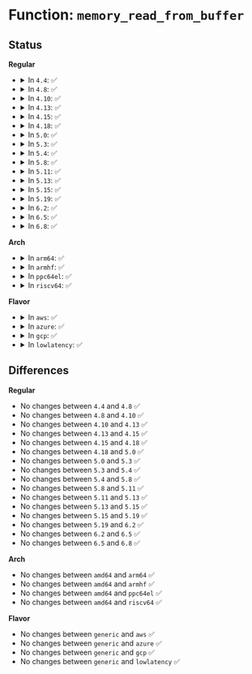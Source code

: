 # Function: <code>memory_read_from_buffer</code>

## Status
<b>Regular</b>
<ul>
<li>
<details>
<summary>In <code>4.4</code>: ✅</summary>

```c
ssize_t memory_read_from_buffer(void *to, size_t count, loff_t *ppos, const void *from, size_t available);
```

**Collision:** Unique Global

**Inline:** No

**Transformation:** False

**Instances:**

```
In fs/libfs.c (ffffffff81234290)
Location: fs/libfs.c:655
Inline: False
Direct callers:
  - drivers/acpi/sysfs.c:acpi_table_show
  - drivers/sfi/sfi_acpi.c:sfi_acpi_table_show
  - drivers/sfi/sfi_core.c:sfi_table_show
  - drivers/sfi/sfi_core.c:sfi_table_show
  - drivers/scsi/scsi_sysfs.c:show_inquiry
  - drivers/scsi/scsi_sysfs.c:show_vpd_pg80
  - drivers/scsi/scsi_sysfs.c:show_vpd_pg83
```
**Symbols:**

```
ffffffff81234290-ffffffff812342e3: memory_read_from_buffer (STB_GLOBAL)
```
</details>
</li>
<li>
<details>
<summary>In <code>4.8</code>: ✅</summary>

```c
ssize_t memory_read_from_buffer(void *to, size_t count, loff_t *ppos, const void *from, size_t available);
```

**Collision:** Unique Global

**Inline:** No

**Transformation:** False

**Instances:**

```
In fs/libfs.c (ffffffff8125c830)
Location: fs/libfs.c:683
Inline: False
Direct callers:
  - drivers/acpi/sysfs.c:acpi_table_show
  - drivers/sfi/sfi_acpi.c:sfi_acpi_table_show
  - drivers/sfi/sfi_core.c:sfi_table_show
  - drivers/sfi/sfi_core.c:sfi_table_show
  - drivers/scsi/scsi_sysfs.c:show_inquiry
  - drivers/scsi/scsi_sysfs.c:show_vpd_pg80
  - drivers/scsi/scsi_sysfs.c:show_vpd_pg83
```
**Symbols:**

```
ffffffff8125c830-ffffffff8125c883: memory_read_from_buffer (STB_GLOBAL)
```
</details>
</li>
<li>
<details>
<summary>In <code>4.10</code>: ✅</summary>

```c
ssize_t memory_read_from_buffer(void *to, size_t count, loff_t *ppos, const void *from, size_t available);
```

**Collision:** Unique Global

**Inline:** No

**Transformation:** False

**Instances:**

```
In fs/libfs.c (ffffffff8126fd80)
Location: fs/libfs.c:691
Inline: False
Direct callers:
  - drivers/acpi/sysfs.c:acpi_table_show
  - drivers/sfi/sfi_acpi.c:sfi_acpi_table_show
  - drivers/sfi/sfi_core.c:sfi_table_show
  - drivers/sfi/sfi_core.c:sfi_table_show
  - drivers/scsi/scsi_sysfs.c:show_inquiry
  - drivers/scsi/scsi_sysfs.c:show_vpd_pg80
  - drivers/scsi/scsi_sysfs.c:show_vpd_pg83
```
**Symbols:**

```
ffffffff8126fd80-ffffffff8126fdd3: memory_read_from_buffer (STB_GLOBAL)
```
</details>
</li>
<li>
<details>
<summary>In <code>4.13</code>: ✅</summary>

```c
ssize_t memory_read_from_buffer(void *to, size_t count, loff_t *ppos, const void *from, size_t available);
```

**Collision:** Unique Global

**Inline:** No

**Transformation:** False

**Instances:**

```
In fs/libfs.c (ffffffff8127d560)
Location: fs/libfs.c:692
Inline: False
Direct callers:
  - drivers/acpi/sysfs.c:acpi_table_show
  - drivers/sfi/sfi_acpi.c:sfi_acpi_table_show
  - drivers/sfi/sfi_core.c:sfi_table_show
  - drivers/sfi/sfi_core.c:sfi_table_show
  - drivers/scsi/scsi_sysfs.c:show_inquiry
  - drivers/scsi/scsi_sysfs.c:show_vpd_pg80
  - drivers/scsi/scsi_sysfs.c:show_vpd_pg83
```
**Symbols:**

```
ffffffff8127d560-ffffffff8127d5b3: memory_read_from_buffer (STB_GLOBAL)
```
</details>
</li>
<li>
<details>
<summary>In <code>4.15</code>: ✅</summary>

```c
ssize_t memory_read_from_buffer(void *to, size_t count, loff_t *ppos, const void *from, size_t available);
```

**Collision:** Unique Global

**Inline:** No

**Transformation:** False

**Instances:**

```
In fs/libfs.c (ffffffff812a0000)
Location: fs/libfs.c:692
Inline: False
Direct callers:
  - drivers/acpi/sysfs.c:acpi_data_show
  - drivers/acpi/sysfs.c:acpi_table_show
  - drivers/sfi/sfi_acpi.c:sfi_acpi_table_show
  - drivers/sfi/sfi_core.c:sfi_table_show
  - drivers/sfi/sfi_core.c:sfi_table_show
  - drivers/scsi/scsi_sysfs.c:show_inquiry
  - drivers/scsi/scsi_sysfs.c:show_vpd_pg80
  - drivers/scsi/scsi_sysfs.c:show_vpd_pg83
```
**Symbols:**

```
ffffffff812a0000-ffffffff812a0053: memory_read_from_buffer (STB_GLOBAL)
```
</details>
</li>
<li>
<details>
<summary>In <code>4.18</code>: ✅</summary>

```c
ssize_t memory_read_from_buffer(void *to, size_t count, loff_t *ppos, const void *from, size_t available);
```

**Collision:** Unique Global

**Inline:** No

**Transformation:** False

**Instances:**

```
In fs/libfs.c (ffffffff812c67b0)
Location: fs/libfs.c:692
Inline: False
Direct callers:
  - drivers/acpi/sysfs.c:acpi_data_show
  - drivers/acpi/sysfs.c:acpi_table_show
  - drivers/sfi/sfi_acpi.c:sfi_acpi_table_show
  - drivers/sfi/sfi_core.c:sfi_table_show
  - drivers/sfi/sfi_core.c:sfi_table_show
  - drivers/scsi/scsi_sysfs.c:show_inquiry
  - drivers/scsi/scsi_sysfs.c:show_vpd_pg80
  - drivers/scsi/scsi_sysfs.c:show_vpd_pg83
```
**Symbols:**

```
ffffffff812c67b0-ffffffff812c6803: memory_read_from_buffer (STB_GLOBAL)
```
</details>
</li>
<li>
<details>
<summary>In <code>5.0</code>: ✅</summary>

```c
ssize_t memory_read_from_buffer(void *to, size_t count, loff_t *ppos, const void *from, size_t available);
```

**Collision:** Unique Global

**Inline:** No

**Transformation:** False

**Instances:**

```
In fs/libfs.c (ffffffff812db9b0)
Location: fs/libfs.c:692
Inline: False
Direct callers:
  - drivers/acpi/sysfs.c:acpi_data_show
  - drivers/acpi/sysfs.c:acpi_table_show
  - drivers/sfi/sfi_acpi.c:sfi_acpi_table_show
  - drivers/sfi/sfi_core.c:sfi_table_show
  - drivers/sfi/sfi_core.c:sfi_table_show
  - drivers/scsi/scsi_sysfs.c:show_inquiry
  - drivers/scsi/scsi_sysfs.c:show_vpd_pg80
  - drivers/scsi/scsi_sysfs.c:show_vpd_pg83
```
**Symbols:**

```
ffffffff812db9b0-ffffffff812dba03: memory_read_from_buffer (STB_GLOBAL)
```
</details>
</li>
<li>
<details>
<summary>In <code>5.3</code>: ✅</summary>

```c
ssize_t memory_read_from_buffer(void *to, size_t count, loff_t *ppos, const void *from, size_t available);
```

**Collision:** Unique Global

**Inline:** No

**Transformation:** False

**Instances:**

```
In fs/libfs.c (ffffffff812fa040)
Location: fs/libfs.c:711
Inline: False
Direct callers:
  - drivers/acpi/sysfs.c:acpi_data_show
  - drivers/acpi/sysfs.c:acpi_table_show
  - drivers/sfi/sfi_acpi.c:sfi_acpi_table_show
  - drivers/sfi/sfi_core.c:sfi_table_show
  - drivers/sfi/sfi_core.c:sfi_table_show
  - drivers/scsi/scsi_sysfs.c:show_inquiry
  - drivers/scsi/scsi_sysfs.c:show_vpd_pg80
  - drivers/scsi/scsi_sysfs.c:show_vpd_pg83
```
**Symbols:**

```
ffffffff812fa040-ffffffff812fa093: memory_read_from_buffer (STB_GLOBAL)
```
</details>
</li>
<li>
<details>
<summary>In <code>5.4</code>: ✅</summary>

```c
ssize_t memory_read_from_buffer(void *to, size_t count, loff_t *ppos, const void *from, size_t available);
```

**Collision:** Unique Global

**Inline:** No

**Transformation:** False

**Instances:**

```
In fs/libfs.c (ffffffff8130bd00)
Location: fs/libfs.c:716
Inline: False
Direct callers:
  - drivers/acpi/sysfs.c:acpi_table_show
  - drivers/sfi/sfi_acpi.c:sfi_acpi_table_show
  - drivers/sfi/sfi_core.c:sfi_table_show
  - drivers/sfi/sfi_core.c:sfi_table_show
  - drivers/base/devcoredump.c:devcd_readv
  - drivers/scsi/scsi_sysfs.c:show_inquiry
  - drivers/scsi/scsi_sysfs.c:show_vpd_pg80
  - drivers/scsi/scsi_sysfs.c:show_vpd_pg83
```
**Symbols:**

```
ffffffff8130bd00-ffffffff8130bd53: memory_read_from_buffer (STB_GLOBAL)
```
</details>
</li>
<li>
<details>
<summary>In <code>5.8</code>: ✅</summary>

```c
ssize_t memory_read_from_buffer(void *to, size_t count, loff_t *ppos, const void *from, size_t available);
```

**Collision:** Unique Global

**Inline:** No

**Transformation:** False

**Instances:**

```
In fs/libfs.c (ffffffff813453c0)
Location: fs/libfs.c:785
Inline: False
Direct callers:
  - drivers/acpi/sysfs.c:acpi_data_show
  - drivers/acpi/sysfs.c:acpi_table_show
  - drivers/sfi/sfi_acpi.c:sfi_acpi_table_show
  - drivers/sfi/sfi_core.c:sfi_table_show
  - drivers/sfi/sfi_core.c:sfi_table_show
  - drivers/base/devcoredump.c:devcd_readv
  - drivers/scsi/scsi_sysfs.c:show_inquiry
  - drivers/scsi/scsi_sysfs.c:show_vpd_pg0
  - drivers/scsi/scsi_sysfs.c:show_vpd_pg89
  - drivers/scsi/scsi_sysfs.c:show_vpd_pg80
  - drivers/scsi/scsi_sysfs.c:show_vpd_pg83
  - drivers/leds/led-triggers.c:led_trigger_read
```
**Symbols:**

```
ffffffff813453c0-ffffffff81345413: memory_read_from_buffer (STB_GLOBAL)
```
</details>
</li>
<li>
<details>
<summary>In <code>5.11</code>: ✅</summary>

```c
ssize_t memory_read_from_buffer(void *to, size_t count, loff_t *ppos, const void *from, size_t available);
```

**Collision:** Unique Global

**Inline:** No

**Transformation:** False

**Instances:**

```
In fs/libfs.c (ffffffff81351710)
Location: fs/libfs.c:787
Inline: False
Direct callers:
  - drivers/acpi/sysfs.c:acpi_data_show
  - drivers/acpi/sysfs.c:acpi_table_show
  - drivers/sfi/sfi_acpi.c:sfi_acpi_table_show
  - drivers/sfi/sfi_core.c:sfi_table_show
  - drivers/sfi/sfi_core.c:sfi_table_show
  - drivers/base/devcoredump.c:devcd_readv
  - drivers/scsi/scsi_sysfs.c:show_inquiry
  - drivers/scsi/scsi_sysfs.c:show_vpd_pg0
  - drivers/scsi/scsi_sysfs.c:show_vpd_pg89
  - drivers/scsi/scsi_sysfs.c:show_vpd_pg80
  - drivers/scsi/scsi_sysfs.c:show_vpd_pg83
  - drivers/leds/led-triggers.c:led_trigger_read
  - drivers/remoteproc/remoteproc_coredump.c:rproc_coredump_read
```
**Symbols:**

```
ffffffff81351710-ffffffff81351763: memory_read_from_buffer (STB_GLOBAL)
```
</details>
</li>
<li>
<details>
<summary>In <code>5.13</code>: ✅</summary>

```c
ssize_t memory_read_from_buffer(void *to, size_t count, loff_t *ppos, const void *from, size_t available);
```

**Collision:** Unique Global

**Inline:** No

**Transformation:** False

**Instances:**

```
In fs/libfs.c (ffffffff81358430)
Location: fs/libfs.c:790
Inline: False
Direct callers:
  - drivers/acpi/sysfs.c:acpi_data_show
  - drivers/acpi/sysfs.c:acpi_table_show
  - drivers/base/devcoredump.c:devcd_readv
  - drivers/scsi/scsi_sysfs.c:show_inquiry
  - drivers/scsi/scsi_sysfs.c:show_vpd_pg0
  - drivers/scsi/scsi_sysfs.c:show_vpd_pg89
  - drivers/scsi/scsi_sysfs.c:show_vpd_pg80
  - drivers/scsi/scsi_sysfs.c:show_vpd_pg83
  - drivers/leds/led-triggers.c:led_trigger_read
  - drivers/remoteproc/remoteproc_coredump.c:rproc_coredump_read
```
**Symbols:**

```
ffffffff81358430-ffffffff81358483: memory_read_from_buffer (STB_GLOBAL)
```
</details>
</li>
<li>
<details>
<summary>In <code>5.15</code>: ✅</summary>

```c
ssize_t memory_read_from_buffer(void *to, size_t count, loff_t *ppos, const void *from, size_t available);
```

**Collision:** Unique Global

**Inline:** No

**Transformation:** False

**Instances:**

```
In fs/libfs.c (ffffffff813a6940)
Location: fs/libfs.c:799
Inline: False
Direct callers:
  - lib/bitmap.c:bitmap_print_to_buf
  - drivers/acpi/sysfs.c:acpi_data_show
  - drivers/acpi/sysfs.c:acpi_table_show
  - drivers/base/devcoredump.c:devcd_readv
  - drivers/scsi/scsi_sysfs.c:show_inquiry
  - drivers/scsi/scsi_sysfs.c:show_vpd_pg0
  - drivers/scsi/scsi_sysfs.c:show_vpd_pg89
  - drivers/scsi/scsi_sysfs.c:show_vpd_pg80
  - drivers/scsi/scsi_sysfs.c:show_vpd_pg83
  - drivers/leds/led-triggers.c:led_trigger_read
  - drivers/remoteproc/remoteproc_coredump.c:rproc_coredump_read
```
**Symbols:**

```
ffffffff813a6940-ffffffff813a6993: memory_read_from_buffer (STB_GLOBAL)
```
</details>
</li>
<li>
<details>
<summary>In <code>5.19</code>: ✅</summary>

```c
ssize_t memory_read_from_buffer(void *to, size_t count, loff_t *ppos, const void *from, size_t available);
```

**Collision:** Unique Global

**Inline:** No

**Transformation:** False

**Instances:**

```
In fs/libfs.c (ffffffff8142b320)
Location: fs/libfs.c:826
Inline: False
Direct callers:
  - lib/bitmap.c:bitmap_print_to_buf
  - drivers/acpi/sysfs.c:acpi_table_show
  - drivers/base/devcoredump.c:devcd_readv
  - drivers/scsi/scsi_sysfs.c:show_inquiry
  - drivers/scsi/scsi_sysfs.c:show_vpd_pg0
  - drivers/scsi/scsi_sysfs.c:show_vpd_pgb2
  - drivers/scsi/scsi_sysfs.c:show_vpd_pgb1
  - drivers/scsi/scsi_sysfs.c:show_vpd_pgb0
  - drivers/scsi/scsi_sysfs.c:show_vpd_pg89
  - drivers/scsi/scsi_sysfs.c:show_vpd_pg80
  - drivers/scsi/scsi_sysfs.c:show_vpd_pg83
  - drivers/leds/led-triggers.c:led_trigger_read
  - drivers/remoteproc/remoteproc_coredump.c:rproc_coredump_read
```
**Symbols:**

```
ffffffff8142b320-ffffffff8142b382: memory_read_from_buffer (STB_GLOBAL)
```
</details>
</li>
<li>
<details>
<summary>In <code>6.2</code>: ✅</summary>

```c
ssize_t memory_read_from_buffer(void *to, size_t count, loff_t *ppos, const void *from, size_t available);
```

**Collision:** Unique Global

**Inline:** No

**Transformation:** False

**Instances:**

```
In fs/libfs.c (ffffffff814b8d80)
Location: fs/libfs.c:827
Inline: False
Direct callers:
  - lib/bitmap.c:bitmap_print_to_buf
  - drivers/acpi/sysfs.c:acpi_table_show
  - drivers/base/devcoredump.c:devcd_readv
  - drivers/scsi/scsi_sysfs.c:show_inquiry
  - drivers/scsi/scsi_sysfs.c:show_vpd_pg0
  - drivers/scsi/scsi_sysfs.c:show_vpd_pgb2
  - drivers/scsi/scsi_sysfs.c:show_vpd_pgb1
  - drivers/scsi/scsi_sysfs.c:show_vpd_pgb0
  - drivers/scsi/scsi_sysfs.c:show_vpd_pg89
  - drivers/scsi/scsi_sysfs.c:show_vpd_pg80
  - drivers/scsi/scsi_sysfs.c:show_vpd_pg83
  - drivers/leds/led-triggers.c:led_trigger_read
  - drivers/remoteproc/remoteproc_coredump.c:rproc_coredump_read
```
**Symbols:**

```
ffffffff814b8d80-ffffffff814b8de2: memory_read_from_buffer (STB_GLOBAL)
```
</details>
</li>
<li>
<details>
<summary>In <code>6.5</code>: ✅</summary>

```c
ssize_t memory_read_from_buffer(void *to, size_t count, loff_t *ppos, const void *from, size_t available);
```

**Collision:** Unique Global

**Inline:** No

**Transformation:** False

**Instances:**

```
In fs/libfs.c (ffffffff814ee060)
Location: fs/libfs.c:822
Inline: False
Direct callers:
  - lib/bitmap.c:bitmap_print_to_buf
  - drivers/acpi/sysfs.c:acpi_table_show
  - drivers/base/devcoredump.c:devcd_readv
  - drivers/scsi/scsi_sysfs.c:show_inquiry
  - drivers/scsi/scsi_sysfs.c:show_vpd_pg0
  - drivers/scsi/scsi_sysfs.c:show_vpd_pgb2
  - drivers/scsi/scsi_sysfs.c:show_vpd_pgb1
  - drivers/scsi/scsi_sysfs.c:show_vpd_pgb0
  - drivers/scsi/scsi_sysfs.c:show_vpd_pg89
  - drivers/scsi/scsi_sysfs.c:show_vpd_pg80
  - drivers/scsi/scsi_sysfs.c:show_vpd_pg83
  - drivers/leds/led-triggers.c:led_trigger_read
  - drivers/remoteproc/remoteproc_coredump.c:rproc_coredump_read
```
**Symbols:**

```
ffffffff814ee060-ffffffff814ee0c2: memory_read_from_buffer (STB_GLOBAL)
```
</details>
</li>
<li>
<details>
<summary>In <code>6.8</code>: ✅</summary>

```c
ssize_t memory_read_from_buffer(void *to, size_t count, loff_t *ppos, const void *from, size_t available);
```

**Collision:** Unique Global

**Inline:** No

**Transformation:** False

**Instances:**

```
In fs/libfs.c (ffffffff81521d10)
Location: fs/libfs.c:1092
Inline: False
Direct callers:
  - lib/bitmap-str.c:bitmap_print_to_buf
  - drivers/acpi/sysfs.c:acpi_table_show
  - drivers/base/devcoredump.c:devcd_readv
  - drivers/scsi/scsi_sysfs.c:show_inquiry
  - drivers/scsi/scsi_sysfs.c:show_vpd_pg0
  - drivers/scsi/scsi_sysfs.c:show_vpd_pgb2
  - drivers/scsi/scsi_sysfs.c:show_vpd_pgb1
  - drivers/scsi/scsi_sysfs.c:show_vpd_pgb0
  - drivers/scsi/scsi_sysfs.c:show_vpd_pg89
  - drivers/scsi/scsi_sysfs.c:show_vpd_pg80
  - drivers/scsi/scsi_sysfs.c:show_vpd_pg83
  - drivers/leds/led-triggers.c:led_trigger_read
  - drivers/remoteproc/remoteproc_coredump.c:rproc_coredump_read
```
**Symbols:**

```
ffffffff81521d10-ffffffff81521d72: memory_read_from_buffer (STB_GLOBAL)
```
</details>
</li>
</ul>
<b>Arch</b>
<ul>
<li>
<details>
<summary>In <code>arm64</code>: ✅</summary>

```c
ssize_t memory_read_from_buffer(void *to, size_t count, loff_t *ppos, const void *from, size_t available);
```

**Collision:** Unique Global

**Inline:** No

**Transformation:** False

**Instances:**

```
In fs/libfs.c (ffff8000103c02e8)
Location: fs/libfs.c:716
Inline: False
Direct callers:
  - drivers/acpi/sysfs.c:acpi_table_show
  - drivers/base/devcoredump.c:devcd_readv
  - drivers/scsi/scsi_sysfs.c:show_inquiry
  - drivers/scsi/scsi_sysfs.c:show_vpd_pg80
  - drivers/scsi/scsi_sysfs.c:show_vpd_pg83
  - drivers/of/kobj.c:of_node_property_read
```
**Symbols:**

```
ffff8000103c02e8-ffff8000103c0370: memory_read_from_buffer (STB_GLOBAL)
```
</details>
</li>
<li>
<details>
<summary>In <code>armhf</code>: ✅</summary>

```c
ssize_t memory_read_from_buffer(void *to, size_t count, loff_t *ppos, const void *from, size_t available);
```

**Collision:** Unique Global

**Inline:** No

**Transformation:** False

**Instances:**

```
In fs/libfs.c (c059d70c)
Location: fs/libfs.c:716
Inline: False
Direct callers:
  - drivers/base/devcoredump.c:devcd_readv
  - drivers/scsi/scsi_sysfs.c:show_inquiry
  - drivers/scsi/scsi_sysfs.c:show_vpd_pg80
  - drivers/scsi/scsi_sysfs.c:show_vpd_pg83
  - drivers/of/kobj.c:of_node_property_read
```
**Symbols:**

```
c059d70c-c059d7a4: memory_read_from_buffer (STB_GLOBAL)
```
</details>
</li>
<li>
<details>
<summary>In <code>ppc64el</code>: ✅</summary>

```c
ssize_t memory_read_from_buffer(void *to, size_t count, loff_t *ppos, const void *from, size_t available);
```

**Collision:** Unique Global

**Inline:** No

**Transformation:** False

**Instances:**

```
In fs/libfs.c (c0000000004bf880)
Location: fs/libfs.c:716
Inline: False
Direct callers:
  - arch/powerpc/kernel/secvar-sysfs.c:data_read
  - arch/powerpc/platforms/powernv/opal.c:export_attr_read
  - arch/powerpc/platforms/powernv/opal.c:symbol_map_read
  - arch/powerpc/platforms/powernv/opal-msglog.c:memcons_copy
  - arch/powerpc/platforms/powernv/opal-msglog.c:memcons_copy
  - drivers/base/devcoredump.c:devcd_readv
  - drivers/scsi/scsi_sysfs.c:show_inquiry
  - drivers/scsi/scsi_sysfs.c:show_vpd_pg80
  - drivers/scsi/scsi_sysfs.c:show_vpd_pg83
  - drivers/of/kobj.c:of_node_property_read
```
**Symbols:**

```
c0000000004bf880-c0000000004bf920: memory_read_from_buffer (STB_GLOBAL)
```
</details>
</li>
<li>
<details>
<summary>In <code>riscv64</code>: ✅</summary>

```c
ssize_t memory_read_from_buffer(void *to, size_t count, loff_t *ppos, const void *from, size_t available);
```

**Collision:** Unique Global

**Inline:** No

**Transformation:** False

**Instances:**

```
In fs/libfs.c (ffffffe000280b0c)
Location: fs/libfs.c:716
Inline: False
Direct callers:
  - drivers/base/devcoredump.c:devcd_readv
  - drivers/scsi/scsi_sysfs.c:show_inquiry
  - drivers/scsi/scsi_sysfs.c:show_vpd_pg80
  - drivers/scsi/scsi_sysfs.c:show_vpd_pg83
  - drivers/of/kobj.c:of_node_property_read
```
**Symbols:**

```
ffffffe000280b0c-ffffffe000280b7e: memory_read_from_buffer (STB_GLOBAL)
```
</details>
</li>
</ul>
<b>Flavor</b>
<ul>
<li>
<details>
<summary>In <code>aws</code>: ✅</summary>

```c
ssize_t memory_read_from_buffer(void *to, size_t count, loff_t *ppos, const void *from, size_t available);
```

**Collision:** Unique Global

**Inline:** No

**Transformation:** False

**Instances:**

```
In fs/libfs.c (ffffffff813042e0)
Location: fs/libfs.c:716
Inline: False
Direct callers:
  - drivers/acpi/sysfs.c:acpi_table_show
  - drivers/sfi/sfi_acpi.c:sfi_acpi_table_show
  - drivers/sfi/sfi_core.c:sfi_table_show
  - drivers/sfi/sfi_core.c:sfi_table_show
  - drivers/base/devcoredump.c:devcd_readv
  - drivers/scsi/scsi_sysfs.c:show_inquiry
  - drivers/scsi/scsi_sysfs.c:show_vpd_pg80
  - drivers/scsi/scsi_sysfs.c:show_vpd_pg83
```
**Symbols:**

```
ffffffff813042e0-ffffffff81304333: memory_read_from_buffer (STB_GLOBAL)
```
</details>
</li>
<li>
<details>
<summary>In <code>azure</code>: ✅</summary>

```c
ssize_t memory_read_from_buffer(void *to, size_t count, loff_t *ppos, const void *from, size_t available);
```

**Collision:** Unique Global

**Inline:** No

**Transformation:** False

**Instances:**

```
In fs/libfs.c (ffffffff812f4f00)
Location: fs/libfs.c:716
Inline: False
Direct callers:
  - drivers/acpi/sysfs.c:acpi_table_show
  - drivers/sfi/sfi_acpi.c:sfi_acpi_table_show
  - drivers/sfi/sfi_core.c:sfi_table_show
  - drivers/sfi/sfi_core.c:sfi_table_show
  - drivers/scsi/scsi_sysfs.c:show_inquiry
  - drivers/scsi/scsi_sysfs.c:show_vpd_pg80
  - drivers/scsi/scsi_sysfs.c:show_vpd_pg83
```
**Symbols:**

```
ffffffff812f4f00-ffffffff812f4f53: memory_read_from_buffer (STB_GLOBAL)
```
</details>
</li>
<li>
<details>
<summary>In <code>gcp</code>: ✅</summary>

```c
ssize_t memory_read_from_buffer(void *to, size_t count, loff_t *ppos, const void *from, size_t available);
```

**Collision:** Unique Global

**Inline:** No

**Transformation:** False

**Instances:**

```
In fs/libfs.c (ffffffff813020d0)
Location: fs/libfs.c:716
Inline: False
Direct callers:
  - drivers/acpi/sysfs.c:acpi_table_show
  - drivers/sfi/sfi_acpi.c:sfi_acpi_table_show
  - drivers/sfi/sfi_core.c:sfi_table_show
  - drivers/sfi/sfi_core.c:sfi_table_show
  - drivers/base/devcoredump.c:devcd_readv
  - drivers/scsi/scsi_sysfs.c:show_inquiry
  - drivers/scsi/scsi_sysfs.c:show_vpd_pg80
  - drivers/scsi/scsi_sysfs.c:show_vpd_pg83
```
**Symbols:**

```
ffffffff813020d0-ffffffff81302123: memory_read_from_buffer (STB_GLOBAL)
```
</details>
</li>
<li>
<details>
<summary>In <code>lowlatency</code>: ✅</summary>

```c
ssize_t memory_read_from_buffer(void *to, size_t count, loff_t *ppos, const void *from, size_t available);
```

**Collision:** Unique Global

**Inline:** No

**Transformation:** False

**Instances:**

```
In fs/libfs.c (ffffffff813136f0)
Location: fs/libfs.c:716
Inline: False
Direct callers:
  - drivers/acpi/sysfs.c:acpi_table_show
  - drivers/sfi/sfi_acpi.c:sfi_acpi_table_show
  - drivers/sfi/sfi_core.c:sfi_table_show
  - drivers/sfi/sfi_core.c:sfi_table_show
  - drivers/base/devcoredump.c:devcd_readv
  - drivers/scsi/scsi_sysfs.c:show_inquiry
  - drivers/scsi/scsi_sysfs.c:show_vpd_pg80
  - drivers/scsi/scsi_sysfs.c:show_vpd_pg83
```
**Symbols:**

```
ffffffff813136f0-ffffffff81313743: memory_read_from_buffer (STB_GLOBAL)
```
</details>
</li>
</ul>

## Differences
<b>Regular</b>
<ul>
<li>
No changes between <code>4.4</code> and <code>4.8</code> ✅
</li>
<li>
No changes between <code>4.8</code> and <code>4.10</code> ✅
</li>
<li>
No changes between <code>4.10</code> and <code>4.13</code> ✅
</li>
<li>
No changes between <code>4.13</code> and <code>4.15</code> ✅
</li>
<li>
No changes between <code>4.15</code> and <code>4.18</code> ✅
</li>
<li>
No changes between <code>4.18</code> and <code>5.0</code> ✅
</li>
<li>
No changes between <code>5.0</code> and <code>5.3</code> ✅
</li>
<li>
No changes between <code>5.3</code> and <code>5.4</code> ✅
</li>
<li>
No changes between <code>5.4</code> and <code>5.8</code> ✅
</li>
<li>
No changes between <code>5.8</code> and <code>5.11</code> ✅
</li>
<li>
No changes between <code>5.11</code> and <code>5.13</code> ✅
</li>
<li>
No changes between <code>5.13</code> and <code>5.15</code> ✅
</li>
<li>
No changes between <code>5.15</code> and <code>5.19</code> ✅
</li>
<li>
No changes between <code>5.19</code> and <code>6.2</code> ✅
</li>
<li>
No changes between <code>6.2</code> and <code>6.5</code> ✅
</li>
<li>
No changes between <code>6.5</code> and <code>6.8</code> ✅
</li>
</ul>
<b>Arch</b>
<ul>
<li>
No changes between <code>amd64</code> and <code>arm64</code> ✅
</li>
<li>
No changes between <code>amd64</code> and <code>armhf</code> ✅
</li>
<li>
No changes between <code>amd64</code> and <code>ppc64el</code> ✅
</li>
<li>
No changes between <code>amd64</code> and <code>riscv64</code> ✅
</li>
</ul>
<b>Flavor</b>
<ul>
<li>
No changes between <code>generic</code> and <code>aws</code> ✅
</li>
<li>
No changes between <code>generic</code> and <code>azure</code> ✅
</li>
<li>
No changes between <code>generic</code> and <code>gcp</code> ✅
</li>
<li>
No changes between <code>generic</code> and <code>lowlatency</code> ✅
</li>
</ul>
